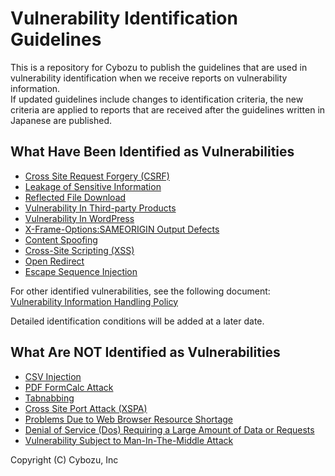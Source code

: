 Vulnerability Identification Guidelines
====
This is a repository for Cybozu to publish the guidelines that are used in vulnerability identification when we receive reports on vulnerability information.  
If updated guidelines include changes to identification criteria, the new criteria are applied to reports that are received after the guidelines written in Japanese are published.

## What Have Been Identified as Vulnerabilities

* [Cross Site Request Forgery (CSRF)](CSRF.md)
* [Leakage of Sensitive Information](SensitiveDataExposure.md)
* [Reflected File Download](ReflectedFileDownload.md)
* [Vulnerability In Third-party Products](VulnerabilityInThird-partyProducts.md)
* [Vulnerability In WordPress](VulnerabilityInWordPress.md)
* [X-Frame-Options:SAMEORIGIN Output Defects](x-frame-options.md)
* [Content Spoofing](ContentSpoofing.md)
* [Cross-Site Scripting (XSS)](XSS.md)
* [Open Redirect](OpenRedirect.md)
* [Escape Sequence Injection](escape-sequence-injection.md)

For other identified vulnerabilities, see the following document:  
[Vulnerability Information Handling Policy](http://www.slideshare.net/cybozucommunity/ss-30074325/18)  

Detailed identification conditions will be added at a later date.

## What Are NOT Identified as Vulnerabilities
* [CSV Injection](CSVInjection.md)
* [PDF FormCalc Attack](PDFFormCalcAttack.md)
* [Tabnabbing](Tabnabbing.md)
* [Cross Site Port Attack (XSPA)](XSPA.md)
* [Problems Due to Web Browser Resource Shortage](BrowserResources.md)
* [Denial of Service (Dos) Requiring a Large Amount of Data or Requests](DoS.md)
* [Vulnerability Subject to Man-In-The-Middle Attack](man-in-the-middle.md)

Copyright (C) Cybozu, Inc
